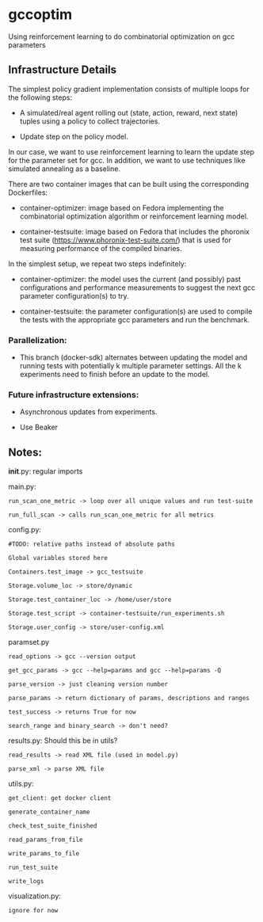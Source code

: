 # gccoptim
Using reinforcement learning to do combinatorial optimization on gcc parameters

## Infrastructure Details

The simplest policy gradient implementation consists of multiple loops for the following steps:

* A simulated/real agent rolling out (state, action, reward, next state) tuples using a policy to collect trajectories.

* Update step on the policy model.

In our case, we want to use reinforcement learning to learn the update step for the parameter set for gcc. In addition, we want to use techniques like simulated annealing as a baseline.

There are two container images that can be built using the corresponding Dockerfiles:

* container-optimizer: image based on Fedora implementing the combinatorial optimization algorithm or reinforcement learning model.

* container-testsuite: image based on Fedora that includes the phoronix test suite (https://www.phoronix-test-suite.com/) that is used for measuring performance of the compiled binaries.

In the simplest setup, we repeat two steps indefinitely:

* container-optimizer: the model uses the current (and possibly) past configurations and performance measurements to suggest the next gcc parameter configuration(s) to try.

* container-testsuite: the parameter configuration(s) are used to compile the tests with the appropriate gcc parameters and run the benchmark.

### Parallelization:

* This branch (docker-sdk) alternates between updating the model and running tests with potentially k multiple parameter settings. All the k experiments need to finish before an update to the model.

### Future infrastructure extensions:

* Asynchronous updates from experiments.

* Use Beaker

## Notes:

__init__.py: regular imports

main.py:
    
    run_scan_one_metric -> loop over all unique values and run test-suite
    
    run_full_scan -> calls run_scan_one_metric for all metrics

config.py:
    
    #TODO: relative paths instead of absolute paths
    
    Global variables stored here
    
    Containers.test_image -> gcc_testsuite
    
    Storage.volume_loc -> store/dynamic
    
    Storage.test_container_loc -> /home/user/store
    
    Storage.test_script -> container-testsuite/run_experiments.sh
    
    Storage.user_config -> store/user-config.xml

paramset.py
    
    read_options -> gcc --version output
    
    get_gcc_params -> gcc --help=params and gcc --help=params -Q
    
    parse_version -> just cleaning version number
    
    parse_params -> return dictionary of params, descriptions and ranges
    
    test_success -> returns True for now
    
    search_range and binary_search -> don't need?

results.py:
    Should this be in utils?

    read_results -> read XML file (used in model.py)
    
    parse_xml -> parse XML file

utils.py:
    
    get_client: get docker client
    
    generate_container_name
    
    check_test_suite_finished
    
    read_params_from_file
    
    write_params_to_file
    
    run_test_suite
    
    write_logs

visualization.py:
    
    ignore for now

### 